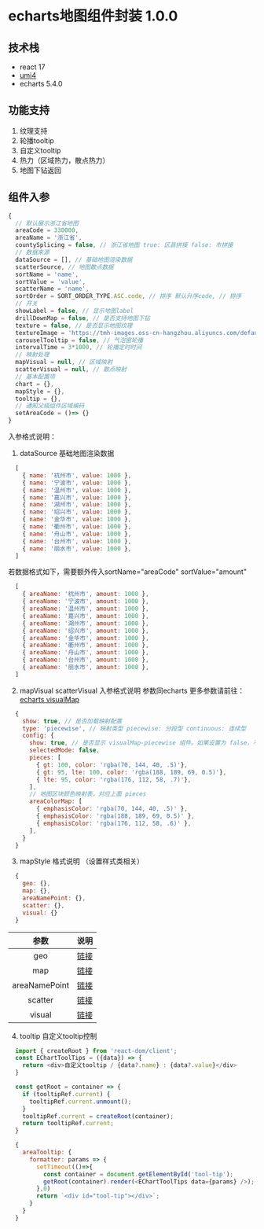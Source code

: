 # echarts地图组件封装 1.0.0

## 技术栈

- react 17
- [umi4](https://umijs.org/docs/tutorials/getting-started)
- echarts 5.4.0

## 功能支持
1. 纹理支持
2. 轮播tooltip
3. 自定义tooltip
4. 热力（区域热力，散点热力）
5. 地图下钻返回

## 组件入参
```javascript
{
  // 默认展示浙江省地图
  areaCode = 330000,
  areaName = '浙江省',
  countySplicing = false, // 浙江省地图 true: 区县拼接 false: 市拼接
  // 数据来源
  dataSource = [], // 基础地图渲染数据
  scatterSource, // 地图散点数据
  sortName = 'name',
  sortValue = 'value',
  scatterName = 'name',
  sortOrder = SORT_ORDER_TYPE.ASC.code, // 排序 默认升序code, // 排序
  // 开关
  showLabel = false, // 显示地图label
  drillDownMap = false, // 是否支持地图下钻
  texture = false, // 是否显示地图纹理
  textureImage = 'https://tmh-images.oss-cn-hangzhou.aliyuncs.com/defaultTexture.jpg', // 自定义纹理，默认纹理可替换成自己的
  carouselTooltip = false, // 气泡窗轮播
  intervalTime = 3*1000, // 轮播定时时间
  // 映射处理
  mapVisual = null, // 区域映射
  scatterVisual = null, // 散点映射
  // 基本配置项
  chart = {},
  mapStyle = {},
  tooltip = {},
  // 通知父级组件区域编码
  setAreaCode = ()=> {}
}
```

入参格式说明：
1. dataSource 基础地图渲染数据
```javascript
  [
    { name: '杭州市', value: 1000 },
    { name: '宁波市', value: 1000 },
    { name: '温州市', value: 1000 },
    { name: '嘉兴市', value: 1000 },
    { name: '湖州市', value: 1000 },
    { name: '绍兴市', value: 1000 },
    { name: '金华市', value: 1000 },
    { name: '衢州市', value: 1000 },
    { name: '舟山市', value: 1000 },
    { name: '台州市', value: 1000 },
    { name: '丽水市', value: 1000 },
  ]
```
若数据格式如下，需要额外传入sortName="areaCode" sortValue="amount"
```javascript
  [
    { areaName: '杭州市', amount: 1000 },
    { areaName: '宁波市', amount: 1000 },
    { areaName: '温州市', amount: 1000 },
    { areaName: '嘉兴市', amount: 1000 },
    { areaName: '湖州市', amount: 1000 },
    { areaName: '绍兴市', amount: 1000 },
    { areaName: '金华市', amount: 1000 },
    { areaName: '衢州市', amount: 1000 },
    { areaName: '舟山市', amount: 1000 },
    { areaName: '台州市', amount: 1000 },
    { areaName: '丽水市', amount: 1000 },
  ]
```

2. mapVisual scatterVisual 入参格式说明
参数同echarts 更多参数请前往：[echarts visualMap](https://echarts.apache.org/zh/option.html#visualMap)
```javascript
  {
    show: true, // 是否加载映射配置
    type: 'piecewise', // 映射类型 piecewise: 分段型 continuous: 连续型
    config: {
      show: true, // 是否显示 visualMap-piecewise 组件。如果设置为 false，不会显示，但是数据映射的功能还存在。
      selectedMode: false,
      pieces: [
        { gt: 100, color: 'rgba(70, 144, 40, .5)'},
        { gt: 95, lte: 100, color: 'rgba(188, 189, 69, 0.5)'},
        { lte: 95, color: 'rgba(176, 112, 58, .7)'},
      ],
      // 地图区块颜色映射表，对应上面 pieces
      areaColorMap: [
        { emphasisColor: 'rgba(70, 144, 40, .5)' },
        { emphasisColor: 'rgba(188, 189, 69, 0.5)' },
        { emphasisColor: 'rgba(176, 112, 58, .6)' },
      ],
    }
  }
```

3. mapStyle 格式说明 （设置样式类相关）
```javascript
  {
    geo: {},
    map: {},
    areaNamePoint: {},
    scatter: {},
    visual: {}
  }
```

|       参数       |                                   说明                                    |
| :--------------: | :-----------------------------------------------------------------------: |
|  geo  |                                  [链接](https://echarts.apache.org/zh/option.html#geo)                                   |
|  map  |                              [链接](https://echarts.apache.org/zh/option.html#series-map)                               |
|     areaNamePoint      |                                  [链接](https://echarts.apache.org/zh/option.html#series-scatter)                                   |
| scatter |                     [链接](https://echarts.apache.org/zh/option.html#series-scatter)                      |
|   visual    |                              [链接](https://echarts.apache.org/zh/option.html#visualMap)                               |

4. tooltip 自定义tooltip控制
```javascript
  import { createRoot } from 'react-dom/client';
  const EChartToolTips = ({data}) => {
    return <div>自定义tooltip / {data?.name} : {data?.value}</div>
  }

  const getRoot = container => {
    if (tooltipRef.current) {
      tooltipRef.current.unmount();
    }
    tooltipRef.current = createRoot(container);
    return tooltipRef.current;
  }

  {
    areaTooltip: {
      formatter: params => {
        setTimeout(()=>{
          const container = document.getElementById('tool-tip');
          getRoot(container).render(<EChartToolTips data={params} />); 
        },0)
        return `<div id="tool-tip"></div>`;
      }
    }
  }
```
